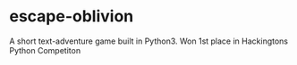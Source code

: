 # escape-oblivion
A short text-adventure game built in Python3. Won 1st place in Hackingtons Python Competiton
